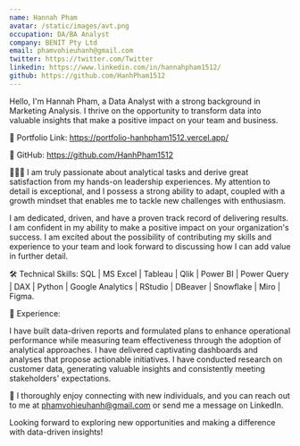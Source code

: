 ```yaml
---
name: Hannah Pham 
avatar: /static/images/avt.png
occupation: DA/BA Analyst
company: BENIT Pty Ltd
email: phamvohieuhanh@gmail.com
twitter: https://twitter.com/Twitter
linkedin: https://www.linkedin.com/in/hannahpham1512/
github: https://github.com/HanhPham1512
---
```

Hello, I'm Hannah Pham, a Data Analyst with a strong background in Marketing Analysis. I thrive on the opportunity to transform data into valuable insights that make a positive impact on your team and business.

🔗 Portfolio Link: https://portfolio-hanhpham1512.vercel.app/

🔗 GitHub: https://github.com/HanhPham1512

👩🏻‍💻 I am truly passionate about analytical tasks and derive great satisfaction from my hands-on leadership experiences. My attention to detail is exceptional, and I possess a strong ability to adapt, coupled with a growth mindset that enables me to tackle new challenges with enthusiasm.

I am dedicated, driven, and have a proven track record of delivering results. I am confident in my ability to make a positive impact on your organization's success. I am excited about the possibility of contributing my skills and experience to your team and look forward to discussing how I can add value in further detail.

🛠 Technical Skills: SQL | MS Excel | Tableau | Qlik | Power BI | Power Query | DAX | Python | Google Analytics | RStudio | DBeaver | Snowflake | Miro | Figma.

🎯 Experience:

I have built data-driven reports and formulated plans to enhance operational performance while measuring team effectiveness through the adoption of analytical approaches.
I have delivered captivating dashboards and analyses that propose actionable initiatives.
I have conducted research on customer data, generating valuable insights and consistently meeting stakeholders' expectations.

🤝 I thoroughly enjoy connecting with new individuals, and you can reach out to me at phamvohieuhanh@gmail.com or send me a message on LinkedIn.

Looking forward to exploring new opportunities and making a difference with data-driven insights!
